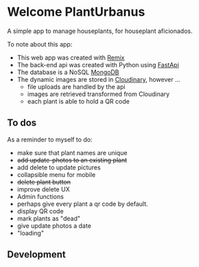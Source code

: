 # Welcome PlantUrbanus

A simple app to manage houseplants, for houseplant aficionados.

To note about this app:

- This web app was created with [Remix](https://remix.run/docs)
- The back-end api was created with Python using [FastApi](https://fastapi.tiangolo.com/)
- The database is a NoSQL [MongoDB](https://www.mongodb.com/)
- The dynamic images are stored in [Cloudinary](https://cloudinary.com/), however ...
  - file uploads are handled by the api
  - images are retrieved transformed from Cloudinary
  - each plant is able to hold a QR code

## To dos

As a reminder to myself to do:

- make sure that plant names are unique
- ~~add update-photos to an existing plant~~
- add delete to update pictures
- collapsible menu for mobile
- ~~delete plant button~~
- improve delete UX
- Admin functions
- perhaps give every plant a qr code by default.
- display QR code
- mark plants as "dead"
- give update photos a date
- "loading"

## Development

<!-- From your terminal:

```sh
npm run dev
```

This starts your app in development mode, rebuilding assets on file changes.

## Deployment

First, build your app for production:

```sh
npm run build
```

Then run the app in production mode:

```sh
npm start
```

Now you'll need to pick a host to deploy it to.

### DIY

If you're familiar with deploying node applications, the built-in Remix app server is production-ready.

Make sure to deploy the output of `remix build`

- `build/`
- `public/build/` -->

